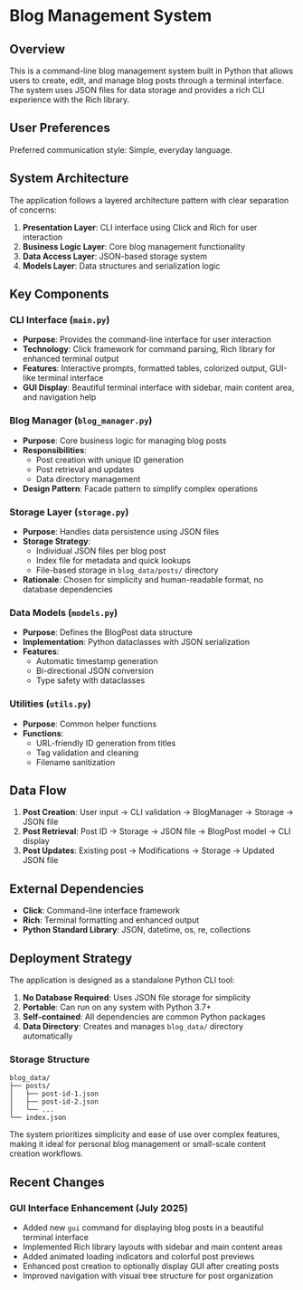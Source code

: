 # Blog Management System

## Overview

This is a command-line blog management system built in Python that allows users to create, edit, and manage blog posts through a terminal interface. The system uses JSON files for data storage and provides a rich CLI experience with the Rich library.

## User Preferences

Preferred communication style: Simple, everyday language.

## System Architecture

The application follows a layered architecture pattern with clear separation of concerns:

1. **Presentation Layer**: CLI interface using Click and Rich for user interaction
2. **Business Logic Layer**: Core blog management functionality
3. **Data Access Layer**: JSON-based storage system
4. **Models Layer**: Data structures and serialization logic

## Key Components

### CLI Interface (`main.py`)
- **Purpose**: Provides the command-line interface for user interaction
- **Technology**: Click framework for command parsing, Rich library for enhanced terminal output
- **Features**: Interactive prompts, formatted tables, colorized output, GUI-like terminal interface
- **GUI Display**: Beautiful terminal interface with sidebar, main content area, and navigation help

### Blog Manager (`blog_manager.py`)
- **Purpose**: Core business logic for managing blog posts
- **Responsibilities**: 
  - Post creation with unique ID generation
  - Post retrieval and updates
  - Data directory management
- **Design Pattern**: Facade pattern to simplify complex operations

### Storage Layer (`storage.py`)
- **Purpose**: Handles data persistence using JSON files
- **Storage Strategy**: 
  - Individual JSON files per blog post
  - Index file for metadata and quick lookups
  - File-based storage in `blog_data/posts/` directory
- **Rationale**: Chosen for simplicity and human-readable format, no database dependencies

### Data Models (`models.py`)
- **Purpose**: Defines the BlogPost data structure
- **Implementation**: Python dataclasses with JSON serialization
- **Features**: 
  - Automatic timestamp generation
  - Bi-directional JSON conversion
  - Type safety with dataclasses

### Utilities (`utils.py`)
- **Purpose**: Common helper functions
- **Functions**:
  - URL-friendly ID generation from titles
  - Tag validation and cleaning
  - Filename sanitization

## Data Flow

1. **Post Creation**: User input → CLI validation → BlogManager → Storage → JSON file
2. **Post Retrieval**: Post ID → Storage → JSON file → BlogPost model → CLI display
3. **Post Updates**: Existing post → Modifications → Storage → Updated JSON file

## External Dependencies

- **Click**: Command-line interface framework
- **Rich**: Terminal formatting and enhanced output
- **Python Standard Library**: JSON, datetime, os, re, collections

## Deployment Strategy

The application is designed as a standalone Python CLI tool:

1. **No Database Required**: Uses JSON file storage for simplicity
2. **Portable**: Can run on any system with Python 3.7+
3. **Self-contained**: All dependencies are common Python packages
4. **Data Directory**: Creates and manages `blog_data/` directory automatically

### Storage Structure
```
blog_data/
├── posts/
│   ├── post-id-1.json
│   ├── post-id-2.json
│   └── ...
└── index.json
```

The system prioritizes simplicity and ease of use over complex features, making it ideal for personal blog management or small-scale content creation workflows.

## Recent Changes

### GUI Interface Enhancement (July 2025)
- Added new `gui` command for displaying blog posts in a beautiful terminal interface
- Implemented Rich library layouts with sidebar and main content areas
- Added animated loading indicators and colorful post previews
- Enhanced post creation to optionally display GUI after creating posts
- Improved navigation with visual tree structure for post organization